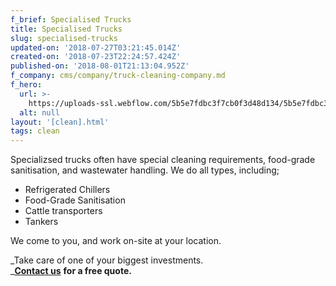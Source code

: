 ```yaml
---
f_brief: Specialised Trucks
title: Specialised Trucks
slug: specialised-trucks
updated-on: '2018-07-27T03:21:45.014Z'
created-on: '2018-07-23T22:24:57.424Z'
published-on: '2018-08-01T21:13:04.952Z'
f_company: cms/company/truck-cleaning-company.md
f_hero:
  url: >-
    https://uploads-ssl.webflow.com/5b5e7fdbc3f7cb0f3d48d134/5b5e7fdbc3f7cbc5d048d3e3_Dollarphotoclub_16848440.jpg
  alt: null
layout: '[clean].html'
tags: clean
---
```


Specializsed trucks often have special cleaning requirements, food-grade sanitisation, and wastewater handling. We do all types, including;

*   Refrigerated Chillers
*   Food-Grade Sanitisation
*   Cattle transporters
*   Tankers

We come to you, and work on-site at your location.

_Take care of one of your biggest investments.  
_[**Contact us**](/contact) **for a free quote.**
